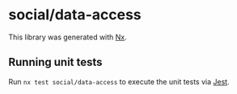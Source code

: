 # social/data-access

This library was generated with [Nx](https://nx.dev).

## Running unit tests

Run `nx test social/data-access` to execute the unit tests via [Jest](https://jestjs.io).
